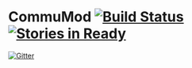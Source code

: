 
CommuMod [![Build Status](https://travis-ci.org/Cyb3rWarri0r8/CommuMod.svg)](https://travis-ci.org/Cyb3rWarri0r8/CommuMod) [![Stories in Ready](https://badge.waffle.io/Cyb3rWarri0r8/CommuMod.png?label=ready&title=Ready)](https://waffle.io/Cyb3rWarri0r8/CommuMod)
=====

[![Gitter](https://badges.gitter.im/Join%20Chat.svg)](https://gitter.im/Cyb3rWarri0r8/CommuMod?utm_source=badge&utm_medium=badge&utm_campaign=pr-badge&utm_content=badge)
